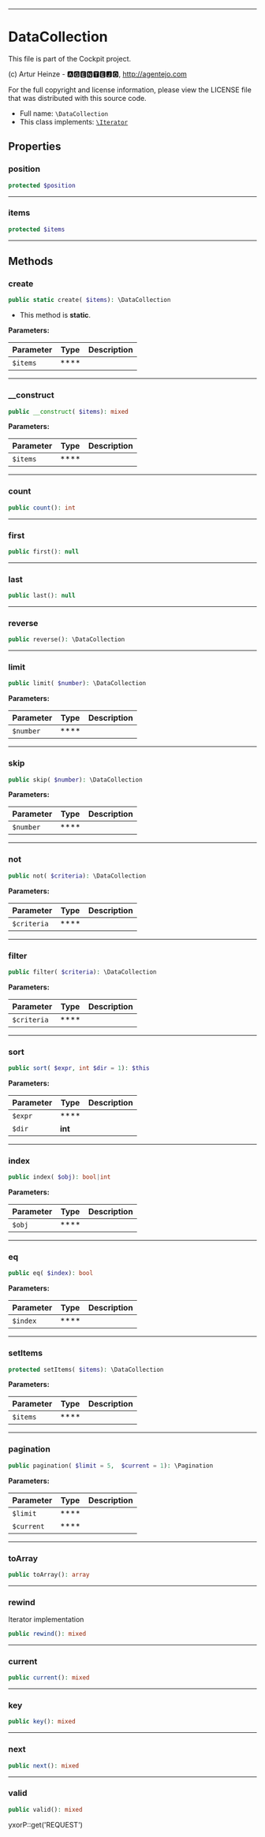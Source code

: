 ***

# DataCollection

This file is part of the Cockpit project.

(c) Artur Heinze - 🅰🅶🅴🅽🆃🅴🅹🅾, http://agentejo.com

For the full copyright and license information, please view the LICENSE file that was distributed with this source code.

* Full name: `\DataCollection`
* This class implements:
  [`\Iterator`](./Iterator.md)

## Properties

### position

```php
protected $position
```

***

### items

```php
protected $items
```

***

## Methods

### create

```php
public static create( $items): \DataCollection
```

* This method is **static**.

**Parameters:**

| Parameter | Type | Description |
|-----------|------|-------------|
| `$items` | **** |  |

***

### __construct

```php
public __construct( $items): mixed
```

**Parameters:**

| Parameter | Type | Description |
|-----------|------|-------------|
| `$items` | **** |  |

***

### count

```php
public count(): int
```

***

### first

```php
public first(): null
```

***

### last

```php
public last(): null
```

***

### reverse

```php
public reverse(): \DataCollection
```

***

### limit

```php
public limit( $number): \DataCollection
```

**Parameters:**

| Parameter | Type | Description |
|-----------|------|-------------|
| `$number` | **** |  |

***

### skip

```php
public skip( $number): \DataCollection
```

**Parameters:**

| Parameter | Type | Description |
|-----------|------|-------------|
| `$number` | **** |  |

***

### not

```php
public not( $criteria): \DataCollection
```

**Parameters:**

| Parameter | Type | Description |
|-----------|------|-------------|
| `$criteria` | **** |  |

***

### filter

```php
public filter( $criteria): \DataCollection
```

**Parameters:**

| Parameter | Type | Description |
|-----------|------|-------------|
| `$criteria` | **** |  |

***

### sort

```php
public sort( $expr, int $dir = 1): $this
```

**Parameters:**

| Parameter | Type | Description |
|-----------|------|-------------|
| `$expr` | **** |  |
| `$dir` | **int** |  |

***

### index

```php
public index( $obj): bool|int
```

**Parameters:**

| Parameter | Type | Description |
|-----------|------|-------------|
| `$obj` | **** |  |

***

### eq

```php
public eq( $index): bool
```

**Parameters:**

| Parameter | Type | Description |
|-----------|------|-------------|
| `$index` | **** |  |

***

### setItems

```php
protected setItems( $items): \DataCollection
```

**Parameters:**

| Parameter | Type | Description |
|-----------|------|-------------|
| `$items` | **** |  |

***

### pagination

```php
public pagination( $limit = 5,  $current = 1): \Pagination
```

**Parameters:**

| Parameter | Type | Description |
|-----------|------|-------------|
| `$limit` | **** |  |
| `$current` | **** |  |

***

### toArray

```php
public toArray(): array
```

***

### rewind

Iterator implementation

```php
public rewind(): mixed
```

***

### current

```php
public current(): mixed
```

***

### key

```php
public key(): mixed
```

***

### next

```php
public next(): mixed
```

***

### valid

```php
public valid(): mixed
```

yxorP::get('REQUEST')
